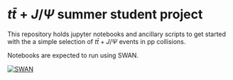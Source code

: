 # $t\bar{t}+J/\Psi$ summer student project

This repository holds jupyter notebooks and ancillary scripts to get started with the a simple selection of $t\bar{t}+J/\Psi$ events in pp collisions.

Notebooks are expected to run using SWAN. 

[![SWAN](https://swanserver.web.cern.ch/swanserver/images/badge_swan_white_150.png)](https://cern.ch/swanserver/cgi-bin/go/?projurl=https://gitlab.cern.ch/psilva/ttbarjpsi.git)
